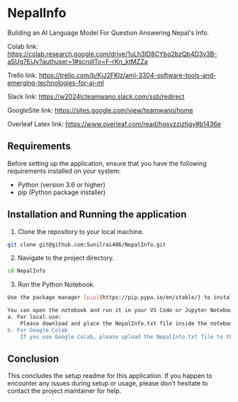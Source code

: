 # NepalInfo
Building an AI Language Model For Question Answering Nepal's Info.

Colab link: https://colab.research.google.com/drive/1uLh3ID8CYbq2bzQb4D3v3B-aSUg7EiJy?authuser=1#scrollTo=F-rKn_ktMZZa

Trello link: https://trello.com/b/KjJ2FKlz/aml-3304-software-tools-and-emerging-technologies-for-ai-ml

Slack link: https://w2024lcteamwano.slack.com/ssb/redirect

GoogleSite link: https://sites.google.com/view/teamwano/home

Overleaf Latex link: https://www.overleaf.com/read/hgsvzzjztjgy#b1436e

## Requirements
Before setting up the application, ensure that you have the following requirements installed on your system:

* Python (version 3.6 or higher)
* pip (Python package installer)

## Installation and Running the application

1. Clone the repository to your local machine.
  ```bash
  git clone git@github.com:Sunilrai486/NepalInfo.git
  ```

2. Navigate to the project directory.
  ```bash
  cd NepalInfo
  ```

3. Run the Python Notebook.
  ```bash
  Use the package manager [pip](https://pip.pypa.io/en/stable/) to install the Python package.

  You can open the notebook and run it in your VS Code or Jupyter Notebook or upload it to Google Colab.
  a. For local use:
      Please download and place the NepalInfo.txt file inside the notebook's working directory.
  b. For Google Colab
      If you use Google Colab, please upload the NepalInfo.txt file to the Google Colab content folder.
  ```

## Conclusion

This concludes the setup readme for this application. If you happen to encounter any issues during setup or usage, please don't hesitate to contact the project maintainer for help.
